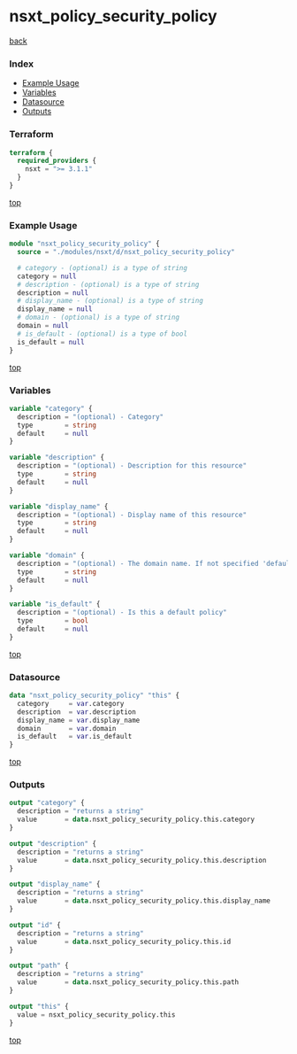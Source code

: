 # nsxt_policy_security_policy

[back](../nsxt.md)

### Index

- [Example Usage](#example-usage)
- [Variables](#variables)
- [Datasource](#datasource)
- [Outputs](#outputs)

### Terraform

```terraform
terraform {
  required_providers {
    nsxt = ">= 3.1.1"
  }
}
```

[top](#index)

### Example Usage

```terraform
module "nsxt_policy_security_policy" {
  source = "./modules/nsxt/d/nsxt_policy_security_policy"

  # category - (optional) is a type of string
  category = null
  # description - (optional) is a type of string
  description = null
  # display_name - (optional) is a type of string
  display_name = null
  # domain - (optional) is a type of string
  domain = null
  # is_default - (optional) is a type of bool
  is_default = null
}
```

[top](#index)

### Variables

```terraform
variable "category" {
  description = "(optional) - Category"
  type        = string
  default     = null
}

variable "description" {
  description = "(optional) - Description for this resource"
  type        = string
  default     = null
}

variable "display_name" {
  description = "(optional) - Display name of this resource"
  type        = string
  default     = null
}

variable "domain" {
  description = "(optional) - The domain name. If not specified 'default' is used"
  type        = string
  default     = null
}

variable "is_default" {
  description = "(optional) - Is this a default policy"
  type        = bool
  default     = null
}
```

[top](#index)

### Datasource

```terraform
data "nsxt_policy_security_policy" "this" {
  category     = var.category
  description  = var.description
  display_name = var.display_name
  domain       = var.domain
  is_default   = var.is_default
}
```

[top](#index)

### Outputs

```terraform
output "category" {
  description = "returns a string"
  value       = data.nsxt_policy_security_policy.this.category
}

output "description" {
  description = "returns a string"
  value       = data.nsxt_policy_security_policy.this.description
}

output "display_name" {
  description = "returns a string"
  value       = data.nsxt_policy_security_policy.this.display_name
}

output "id" {
  description = "returns a string"
  value       = data.nsxt_policy_security_policy.this.id
}

output "path" {
  description = "returns a string"
  value       = data.nsxt_policy_security_policy.this.path
}

output "this" {
  value = nsxt_policy_security_policy.this
}
```

[top](#index)